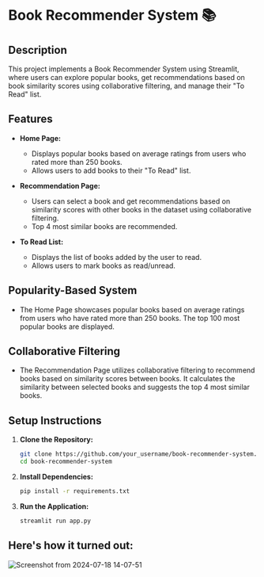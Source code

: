 # Book Recommender System 📚

## Description
This project implements a Book Recommender System using Streamlit, where users can explore popular books, get recommendations based on book similarity scores using collaborative filtering, and manage their "To Read" list.

## Features
- **Home Page:**
  - Displays popular books based on average ratings from users who rated more than 250 books.
  - Allows users to add books to their "To Read" list.

- **Recommendation Page:**
  - Users can select a book and get recommendations based on similarity scores with other books in the dataset using collaborative filtering.
  - Top 4 most similar books are recommended.

- **To Read List:**
  - Displays the list of books added by the user to read.
  - Allows users to mark books as read/unread.

## Popularity-Based System
- The Home Page showcases popular books based on average ratings from users who have rated more than 250 books. The top 100 most popular books are displayed.

## Collaborative Filtering
- The Recommendation Page utilizes collaborative filtering to recommend books based on similarity scores between books. It calculates the similarity between selected books and suggests the top 4 most similar books.

## Setup Instructions
1. **Clone the Repository:**
   ```bash
   git clone https://github.com/your_username/book-recommender-system.git
   cd book-recommender-system
2. **Install Dependencies:**
   ```bash
   pip install -r requirements.txt
3. **Run the Application:**
   ```bash
   streamlit run app.py

## Here's how it turned out:
 ![Screenshot from 2024-07-18 14-07-51](https://github.com/user-attachments/assets/67adf06a-dece-413f-866d-3c30adef12d3)


